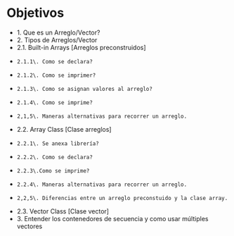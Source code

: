 # Objetivos

* 1\. Que es un Arreglo/Vector?
* 2\. Tipos de Arreglos/Vector
*   2.1\. Built-in Arrays [Arreglos preconstruidos]
*     2.1.1\. Como se declara?
*     2.1.2\. Como se imprimer?
*     2.1.3\. Como se asignan valores al arreglo?
*     2.1.4\. Como se imprime?
*     2,1,5\. Maneras alternativas para recorrer un arreglo.
*   2.2\. Array Class [Clase arreglos]
*     2.2.1\. Se anexa librería?
*     2.2.2\. Como se declara?
*     2.2.3\.Como se imprime?
*     2.2.4\. Maneras alternativas para recorrer un arreglo.
*     2,2,5\. Diferencias entre un arreglo preconstuido y la clase array.
*   2.3\. Vector Class [Clase vector]
* 3\. Entender los contenedores de secuencia y como usar múltiples vectores 
